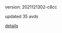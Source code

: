 version: 2021121302-c8cc

updated 35 avds

[details](https://github.com/0x74f917491bfa7ebfa379/ali_avd_db/blob/master/change_log/2021/12/13/02/c8cc.txt)
